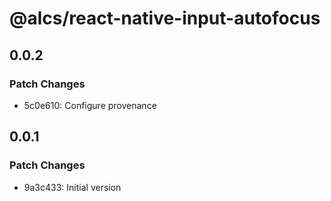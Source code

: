 # @alcs/react-native-input-autofocus

## 0.0.2

### Patch Changes

-   5c0e610: Configure provenance

## 0.0.1

### Patch Changes

-   9a3c433: Initial version
